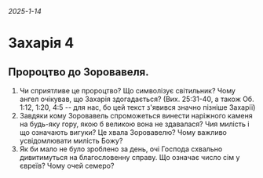 
_2025-1-14_

# Захарія 4

## Пророцтво до Зоровавеля.
1. Чи сприятливе це пророцтво? Що символізує світильник? Чому ангел очікував, що Захарія здогадається? (Вих. 25:31-40, а також Об. 1:12, 1:20, 4:5 -- для нас, бо цей текст з'явився значно пізніше Захарії)
2. Завдяки кому Зоровавель спроможеться винести наріжного каменя на будь-яку гору, якою б великою вона не здавалася? Чия милість і що означають вигуки? Це хвала Зоровавелю? Чому важливо усвідомлювати милість Божу?
3. Як би мало не було зроблено за день, очі Господа схвально дивитимуться на благословенну справу. Що означає число сім у євреїв? Чому очей семеро?

